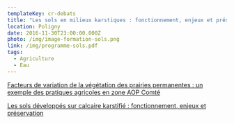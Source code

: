 ```yaml
---
templateKey: cr-debats
title: "Les sols en milieux karstiques : fonctionnement, enjeux et préservation"
location: Poligny
date: 2016-11-30T23:00:00.000Z
photo: /img/image-formation-sols.png
link: /img/programme-sols.pdf
tags:
  - Agriculture
  - Eau
---
```

[Facteurs de variation de la végétation des prairies permanentes : un exemple des pratiques agricoles en zone AOP Comté](/img/jcm_solsmilieukarstik.pdf)

[Les sols développés sur calcaire karstifié : fonctionnement, enjeux et préservation](/img/journee-sols-karstiques.pdf)